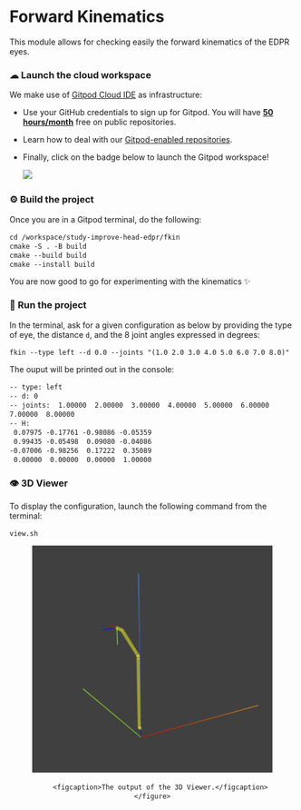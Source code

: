 Forward Kinematics
==================

This module allows for checking easily the forward kinematics of the
EDPR eyes.

### ☁ Launch the cloud workspace
We make use of [Gitpod Cloud IDE](https://gitpod.io) as infrastructure:
- Use your GitHub credentials to sign up for Gitpod. You will have [**50 hours/month**](https://www.gitpod.io/pricing) free on public repositories.
- Learn how to deal with our [Gitpod-enabled repositories](https://github.com/robotology/community/discussions/459).
- Finally, click on the badge below to launch the Gitpod workspace!
  
  [![](https://gitpod.io/button/open-in-gitpod.svg)](https://gitpod.io/#https://github.com/icub-tech-iit/study-improve-head-edpr/tree/code)

### ⚙ Build the project
Once you are in a Gitpod terminal, do the following:
```console
cd /workspace/study-improve-head-edpr/fkin
cmake -S . -B build
cmake --build build
cmake --install build
```

You are now good to go for experimenting with the kinematics ✨

### 🔘 Run the project
In the terminal, ask for a given configuration as below by providing the
type of eye, the distance `d`, and the 8 joint angles expressed in degrees:
```console
fkin --type left --d 0.0 --joints "(1.0 2.0 3.0 4.0 5.0 6.0 7.0 8.0)"
``` 

The ouput will be printed out in the console:
```console
-- type: left
-- d: 0
-- joints:  1.00000  2.00000  3.00000  4.00000  5.00000  6.00000  7.00000  8.00000
-- H:
 0.07975 -0.17761 -0.98086 -0.05359
 0.99435 -0.05498  0.09080 -0.04086
-0.07006 -0.98256  0.17222  0.35089
 0.00000  0.00000  0.00000  1.00000
```

### 👁 3D Viewer
To display the configuration, launch the following command from the terminal:
```console
view.sh
```

<div align="center">
    <figure>
        <img height="400" src="./assets/viewer.png"/>
      
        <figcaption>The output of the 3D Viewer.</figcaption>
    </figure>
</div>

